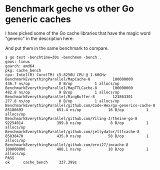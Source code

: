 # Benchmark geche vs other Go generic caches

I have picked some of the Go cache libraries that have the magic word "generic" in the description here:

And put them in the same benchmark to compare.

```shell
$ go test -benchtime=30s -benchmem -bench .
goos: linux
goarch: amd64
pkg: cache_bench
cpu: Intel(R) Core(TM) i5-8250U CPU @ 1.60GHz
BenchmarkEverythingParallel/MapCache-8          100000000              436.7 ns/op             8 B/op          1 allocs/op
BenchmarkEverythingParallel/MapTTLCache-8       100000000              482.8 ns/op             9 B/op          1 allocs/op
BenchmarkEverythingParallel/RingBuffer-8        123863301              277.8 ns/op             8 B/op          1 allocs/op
BenchmarkEverythingParallel/github.com/Code-Hex/go-generics-cache-8             85186693               651.4 ns/op            16 B/op          1 allocs/op
BenchmarkEverythingParallel/github.com/Yiling-J/theine-go-8                     92254014               399.8 ns/op             8 B/op          1 allocs/op
BenchmarkEverythingParallel/github.com/jellydator/ttlcache-8                    85838470               435.0 ns/op            58 B/op          1 allocs/op
BenchmarkEverythingParallel/github.com/erni27/imcache-8                         100000000              488.1 ns/op            10 B/op          1 allocs/op
PASS
ok      cache_bench     337.399s
```
